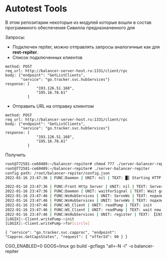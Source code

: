 # Autotest Tools

В этом репозитарии некоторые из модулей которые вошли в состав программного обеспечения Сивилла предназначенного для 



Запросы:  
- Подключен repiter, можно отправлять запросы аналогичные как для **rest-repiter**.
- Список подключенных клиентов  
```(json)
method: POST
req_url: http://balancer-server-host.ru:1331/client/rpc
body: {"endpoint": "GetListClients",
       "service": "go.tracker.svc.hubServices"}
response: [
              "193.126.51.168",
              "195.16.78.61"
          ]
``` 
- Отправить URL на отправку клиентом
```(json)
method: POST
req_url: http://balancer-server-host.ru:1331/client/rpc
body: {"endpoint": "GetListClients",
       "service": "go.tracker.svc.hubServices"}
response: [
              "193.126.51.168",
              "195.16.78.61"
          ]
``` 

Получить
```sh
root@772581-ce60489:~/balancer-repiter# chmod 777 ./server-balancer-repiter 
root@772581-ce60489:~/balancer-repiter# ./server-balancer-repiter 
config path: /root/balancer-repiter/config.json
2022-01-16 23:47:36 | FUNC:Daemon | UNIT: nil | TEXT: █║ Starting HTTP Listener ▌│║ on port: 1331

2022-01-16 23:47:36 | FUNC:Front Http Server | UNIT: nil | TEXT: Server is started
2022-01-16 23:47:36 | FUNC:Daemon | UNIT: waitForSignal | TEXT: Wait got signal: exiting
2022-01-16 23:47:46 | FUNC:WsHubServices | UNIT: ServeWs | TEXT: подключение к HUB WS client 【193.106.51.168】
2022-01-16 23:47:46 | FUNC:WsHubServices | UNIT: ServeWs | TEXT: подключился WS client 【193.106.51.168】
2022-01-16 23:47:46 | FUNC:WS_Client | UNIT: readPump | TEXT: init
2022-01-16 23:47:46 | FUNC:WS_Client | UNIT: readPump | TEXT: wait new message from ws client
2022-01-16 23:47:46 | FUNC:WsHubServices | UNIT: register | TEXT: 【193.106.51.168】
[LOGIX]:-Client.writePump->init
[LOGIX]:-Client.writePump->for[circle]
```
`
{
	"service": "go.tracker.svc.capproc",
    "endpoint": "Capproc.GetCapsStates",
    "request": {
		"offerId": 90
	}
}
`

CGO_ENABLED=0 GOOS=linux go build -gcflags "all=-N -l" -o balancer-repiter